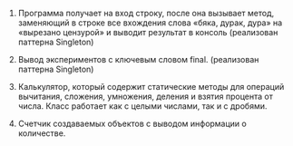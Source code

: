 1.  Программа получает на вход строку, после она вызывает метод, заменяющий в строке все вхождения слова «бяка, дурак, дура» на «вырезано цензурой» и выводит результат в консоль
  (реализован паттерна Singleton)
   
2. Вывод экспериментов с ключевым словом final.
   (реализован паттерна Singleton)
   
3. Калькулятор, который содержит статические методы для операций вычитания, сложения, умножения, деления и взятия процента от числа. Класс работает как с целыми числами, так и с дробями.
  
4. Счетчик создаваемых объектов с выводом информации о количестве.
